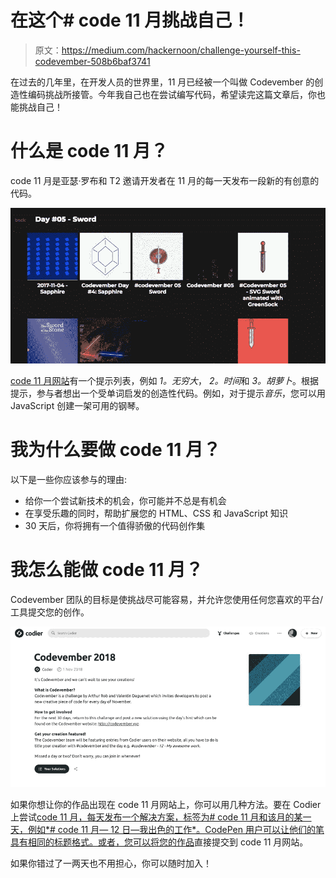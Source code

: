 # 在这个# code 11 月挑战自己！

> 原文：<https://medium.com/hackernoon/challenge-yourself-this-codevember-508b6baf3741>

在过去的几年里，在开发人员的世界里，11 月已经被一个叫做 Codevember 的创造性编码挑战所接管。今年我自己也在尝试编写代码，希望读完这篇文章后，你也能挑战自己！

# 什么是 code 11 月？

code 11 月是亚瑟·罗布和 T2 邀请开发者在 11 月的每一天发布一段新的有创意的代码。

![](img/6fa4d458bf6ce31374ed8b478d568b8b.png)

[code 11 月网站](http://codevember.xyz/)有一个提示列表，例如 *1。无穷大*， *2。时间*和 *3。胡萝卜*。根据提示，参与者想出一个受单词启发的创造性代码。例如，对于提示*音乐*，您可以用 JavaScript 创建一架可用的钢琴。

# 我为什么要做 code 11 月？

以下是一些你应该参与的理由:

*   给你一个尝试新技术的机会，你可能并不总是有机会
*   在享受乐趣的同时，帮助扩展您的 HTML、CSS 和 JavaScript 知识
*   30 天后，你将拥有一个值得骄傲的代码创作集

# 我怎么能做 code 11 月？

Codevember 团队的目标是使挑战尽可能容易，并允许您使用任何您喜欢的平台/工具提交您的创作。

![](img/a6336b25773d6ffbb61c804b3e0f025f.png)

如果你想让你的作品出现在 code 11 月网站上，你可以用几种方法。要在 Codier 上尝试[code 11 月，每天发布一个解决方案，标签为# code 11 月和该月的某一天，例如*# code 11 月— 12 日—我出色的工作*。CodePen 用户可以让他们的笔具有相同的标题格式。或者，您可以](https://codier.io/challenge/codevember-2018)[将您的作品](http://codevember.xyz/about)直接提交到 code 11 月网站。

如果你错过了一两天也不用担心，你可以随时加入！